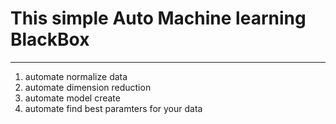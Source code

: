 # This simple Auto Machine learning BlackBox
---
1. automate normalize data
2. automate dimension reduction
3. automate model create 
4. automate find best paramters for your data
